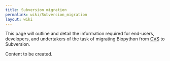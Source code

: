 ```yaml
---
title: Subversion migration
permalink: wiki/Subversion_migration
layout: wiki
---
```


This page will outline and detail the information required for
end-users, developers, and undertakers of the task of migrating
Biopython from [CVS](CVS "wikilink") to Subversion.

Content to be created.
